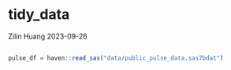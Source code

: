 tidy_data
================
Zilin Huang
2023-09-26

## 

``` r
pulse_df = haven::read_sas("data/public_pulse_data.sas7bdat")
```
